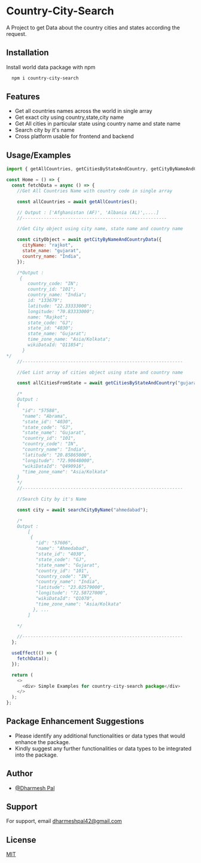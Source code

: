 # Country-City-Search

A Project to get Data about the country cities and states according the request.

## Installation

Install world data package with npm

```bash
  npm i country-city-search
```

## Features

- Get all countries names across the world in single array
- Get exact city using country,state,city name
- Get All cities in particular state using country name and state name
- Search city by it's name
- Cross platform usable for frontend and backend

## Usage/Examples

```javascript
import { getAllCountries, getCitiesByStateAndCountry, getCityByNameAndCountryData, searchCityByName } from "country-city-search";

const Home = () => {
  const fetchData = async () => {
    //Get All Countries Name with country code in single array

    const allCountries = await getAllCountries();

    // Output : ['Afghanistan (AF)', 'Albania (AL)',....]
    //------------------------------------------------------

    //Get City object using city name, state name and country name

    const cityObject = await getCityByNameAndCountryData({
      cityName: "rajkot",
      state_name: "gujarat",
      country_name: "India",
    });

    /*Output :
     {
        country_code: "IN";
        country_id: "101";
        country_name: "India";
        id: "133679";
        latitude: "22.33333000";
        longitude: "70.83333000";
        name: "Rajkot";
        state_code: "GJ";
        state_id: "4030";
        state_name: "Gujarat";
        time_zone_name: "Asia/Kolkata";
        wikiDataId: "Q11854";
      }
*/
    //------------------------------------------------------------

    //Get List array of cities object using state and country name

    const allCitiesFromState = await getCitiesByStateAndCountry("gujarat", "India");

    /*
    Output : 
    {
      "id": "57588",
      "name": "Abrama",
      "state_id": "4030",
      "state_code": "GJ",
      "state_name": "Gujarat",
      "country_id": "101",
      "country_code": "IN",
      "country_name": "India",
      "latitude": "20.85865000",
      "longitude": "72.90648000",
      "wikiDataId": "Q490916",
      "time_zone_name": "Asia/Kolkata"
    }
    */
    //------------------------------------------------------------

    //Search City by it's Name

    const city = await searchCityByName("ahmedabad");

    /*
    Output :
        [
         {
           "id": "57606",
           "name": "Ahmedabad",
           "state_id": "4030",
           "state_code": "GJ",
           "state_name": "Gujarat",
           "country_id": "101",
           "country_code": "IN",
           "country_name": "India",
           "latitude": "23.02579000",
           "longitude": "72.58727000",
           "wikiDataId": "Q1070",
           "time_zone_name": "Asia/Kolkata"
          }, ...
        ]

    */

    //------------------------------------------------------------
  };

  useEffect(() => {
    fetchData();
  });

  return (
    <>
      <div> Simple Examples for country-city-search package</div>
    </>
  );
};
```

## Package Enhancement Suggestions

- Please identify any additional functionalities or data types that would enhance the package.
- Kindly suggest any further functionalities or data types to be integrated into the package.

## Author

- [@Dharmesh Pal](https://github.com/dharmeshpal42)

## Support

For support, email dharmeshpal42@gmail.com

## License

[MIT](https://choosealicense.com/licenses/mit/)
